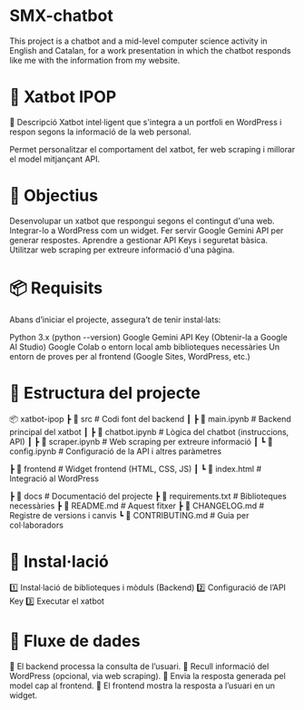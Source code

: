 # SMX-chatbot
This project is a chatbot and a mid-level computer science activity in English and Catalan, for a work presentation in which the chatbot responds like me with the information from my website.


# 🤖 Xatbot IPOP
📖 Descripció
Xatbot intel·ligent que s'integra a un portfoli en WordPress i respon segons la informació de la web personal.

Permet personalitzar el comportament del xatbot, fer web scraping i millorar el model mitjançant API.
# 🎯 Objectius
Desenvolupar un xatbot que respongui segons el contingut d'una web.
Integrar-lo a WordPress com un widget.
Fer servir Google Gemini API per generar respostes.
Aprendre a gestionar API Keys i seguretat bàsica.
Utilitzar web scraping per extreure informació d'una pàgina.
# 📦 Requisits
Abans d’iniciar el projecte, assegura’t de tenir instal·lats:

Python 3.x (python --version)
Google Gemini API Key (Obtenir-la a Google AI Studio)
Google Colab o entorn local amb biblioteques necessàries
Un entorn de proves per al frontend (Google Sites, WordPress, etc.)
# 📂 Estructura del projecte
📦 xatbot-ipop 
┣ 📂 src # Codi font del backend ┃ 
┣ 📜 main.ipynb # Backend principal del xatbot ┃ 
┣ 📜 chatbot.ipynb # Lògica del chatbot (instruccions, API) ┃ 
┣ 📜 scraper.ipynb # Web scraping per extreure informació ┃ 
┗ 📜 config.ipynb # Configuració de la API i altres paràmetres 

┣ 📂 frontend # Widget frontend (HTML, CSS, JS) ┃ 
┗ 📜 index.html # Integració al WordPress 

┣ 📂 docs # Documentació del projecte 
┣ 📜 requirements.txt # Biblioteques necessàries 
┣ 📜 README.md # Aquest fitxer 
┣ 📜 CHANGELOG.md # Registre de versions i canvis 
┗ 📜 CONTRIBUTING.md # Guia per col·laboradors

# 🔧 Instal·lació

1️⃣ Instal·lació de biblioteques i mòduls (Backend)
2️⃣ Configuració de l’API Key
3️⃣ Executar el xatbot


# 🔁 Fluxe de dades

🔽 El backend processa la consulta de l’usuari.
🔽 Recull informació del WordPress (opcional, via web scraping).
🔽 Envia la resposta generada pel model cap al frontend.
🔽 El frontend mostra la resposta a l’usuari en un widget.
